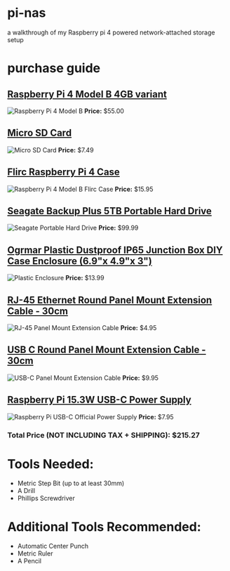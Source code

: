 # pi-nas
a walkthrough of my Raspberry pi 4 powered network-attached storage setup
# purchase guide
## [Raspberry Pi 4 Model B 4GB variant](https://www.raspberrypi.org/products/raspberry-pi-4-model-b/?variant=raspberry-pi-4-model-b-4gb)
![Raspberry Pi 4 Model B](images/RPi4.jpg)
__Price:__ $55.00

## [Micro SD Card](https://slickdeals.net/deals/microsd/)
![Micro SD Card](images/micro_sd.jpg)
__Price:__ $7.49

## [Flirc Raspberry Pi 4 Case](https://flirc.tv/more/raspberry-pi-4-case)
![Raspberry Pi 4 Model B Flirc Case](images/RPi4_flirc.jpg)
__Price:__ $15.95

## [Seagate Backup Plus 5TB Portable Hard Drive](https://www.costco.com/Seagate-Backup-Plus-5TB-Portable-Hard-Drive-with-Rescue-Data-Recovery-Services.product.100431924.html)
![Seagate Portable Hard Drive](images/drive.jpg)
__Price:__ $99.99

## [Ogrmar Plastic Dustproof IP65 Junction Box DIY Case Enclosure (6.9"x 4.9"x 3")](https://www.amazon.com/gp/product/B07872XYBX/ref=ppx_yo_dt_b_asin_title_o01_s00?ie=UTF8&psc=1)
![Plastic Enclosure](images/enclosure.jpg)
__Price:__ $13.99

## [RJ-45 Ethernet Round Panel Mount Extension Cable - 30cm](https://www.adafruit.com/product/4215)
![RJ-45 Panel Mount Extension Cable](images/RJ-45.jpg)
__Price:__ $4.95

## [USB C Round Panel Mount Extension Cable - 30cm](https://www.adafruit.com/product/4218)
![USB-C Panel Mount Extension Cable](images/USB_C.jpg)
__Price:__ $9.95

## [Raspberry Pi 15.3W USB-C Power Supply](https://www.raspberrypi.org/products/type-c-power-supply/)
![Raspberry Pi USB-C Official Power Supply](images/power_supply.jpg)
__Price:__ $7.95
### __Total Price (NOT INCLUDING TAX + SHIPPING):__ $215.27


# Tools Needed:
* Metric Step Bit (up to at least 30mm)
* A Drill
* Phillips Screwdriver

# Additional Tools Recommended:
* Automatic Center Punch
* Metric Ruler
* A Pencil